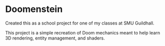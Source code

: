 # Doomenstein

Created this as a school project for one of my classes at SMU Guildhall.

This project is a simple recreation of Doom mechanics meant to help learn 3D rendering, entity management, and shaders.
